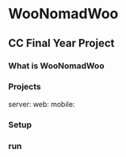 # WooNomadWoo

## CC Final Year Project

### What is WooNomadWoo

### Projects
server:
web:
mobile:
### Setup

### run